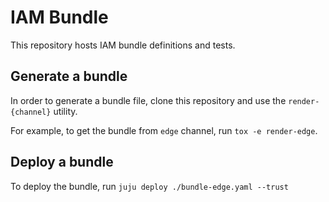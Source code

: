 # IAM Bundle
This repository hosts IAM bundle definitions and tests.

## Generate a bundle
In order to generate a bundle file, clone this repository and use the `render-{channel}` utility.

For example, to get the bundle from `edge` channel, run `tox -e render-edge`.

## Deploy a bundle
To deploy the bundle, run `juju deploy ./bundle-edge.yaml --trust`
